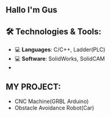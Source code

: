 ## Hallo I'm Gus
## 🛠️ Technologies & Tools:
- 💻 **Languages**: C/C++, Ladder(PLC)
- 💻 **Software**: SolidWorks, SolidCAM
- 
## MY PROJECT:
- CNC Machine(GRBL Arduino)
- Obstacle Avoidance Robot(Car)
